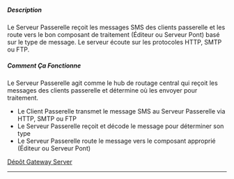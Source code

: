 ##### Description

Le Serveur Passerelle reçoit les messages SMS des clients passerelle et les route vers le bon composant de traitement (Éditeur ou Serveur Pont) basé sur le type de message. Le serveur écoute sur les protocoles HTTP, SMTP ou FTP.

##### Comment Ça Fonctionne

Le Serveur Passerelle agit comme le hub de routage central qui reçoit les messages des clients passerelle et détermine où les envoyer pour traitement.

- Le Client Passerelle transmet le message SMS au Serveur Passerelle via HTTP, SMTP ou FTP
- Le Serveur Passerelle reçoit et décode le message pour déterminer son type
- Le Serveur Passerelle route le message vers le composant approprié (Éditeur ou Serveur Pont)

[Dépôt Gateway Server](https://github.com/smswithoutborders/RelaySMS-Gateway-Server)

---
